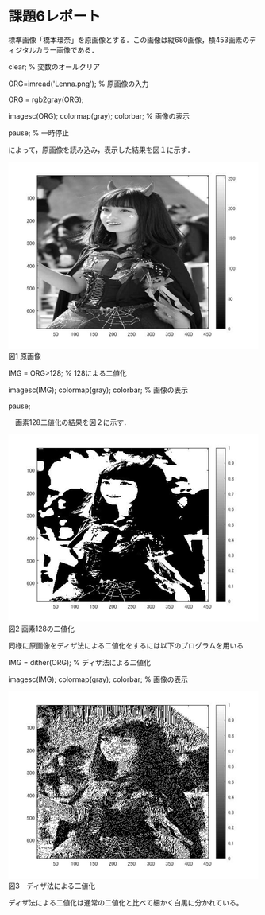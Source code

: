 # 課題6レポート

標準画像「橋本環奈」を原画像とする．この画像は縦680画像，横453画素のディジタルカラー画像である．

clear; % 変数のオールクリア

ORG=imread('Lenna.png'); % 原画像の入力

ORG = rgb2gray(ORG);

imagesc(ORG); colormap(gray); colorbar; % 画像の表示

pause; % 一時停止

によって，原画像を読み込み，表示した結果を図１に示す．

![原画像](https://github.com/Tsutayaa/lecture_image_processing/blob/master/image/kadai6.1.jpg) 
図1 原画像


IMG = ORG>128; % 128による二値化

imagesc(IMG); colormap(gray); colorbar; % 画像の表示

pause;

　画素128二値化の結果を図２に示す．

![原画像](https://github.com/Tsutayaa/lecture_image_processing/blob/master/image/kadai6.2.jpg)
図2  画素128の二値化

同様に原画像をディザ法による二値化をするには以下のプログラムを用いる

IMG = dither(ORG); % ディザ法による二値化

imagesc(IMG); colormap(gray); colorbar; % 画像の表示

![原画像](https://github.com/Tsutayaa/lecture_image_processing/blob/master/image/kadai6.3.jpg)  
図3　ディザ法による二値化

ディザ法による二値化は通常の二値化と比べて細かく白黒に分かれている。
